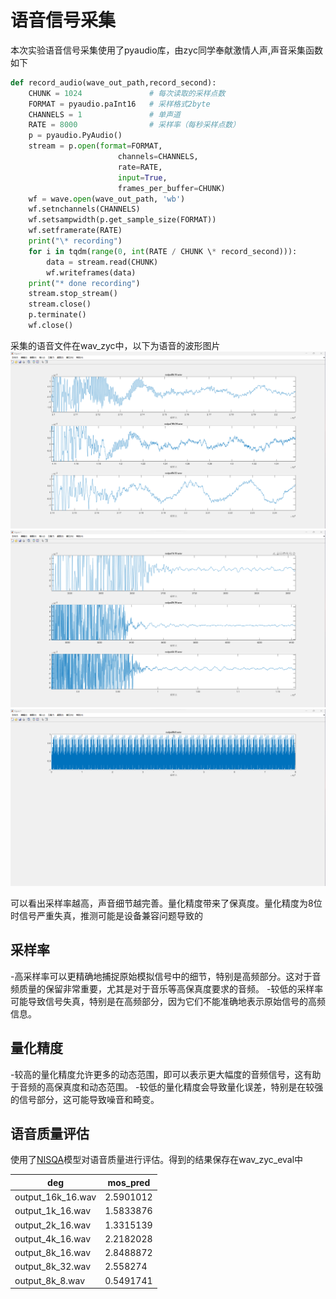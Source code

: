 # 语音信号采集

本次实验语音信号采集使用了pyaudio库，由zyc同学奉献激情人声,声音采集函数如下

```py
def record_audio(wave_out_path,record_second):
    CHUNK = 1024               # 每次读取的采样点数
    FORMAT = pyaudio.paInt16   # 采样格式2byte
    CHANNELS = 1               # 单声道
    RATE = 8000                # 采样率（每秒采样点数）
    p = pyaudio.PyAudio()
    stream = p.open(format=FORMAT,
                        channels=CHANNELS,
                        rate=RATE,
                        input=True,
                        frames_per_buffer=CHUNK)
    wf = wave.open(wave_out_path, 'wb')
    wf.setnchannels(CHANNELS)
    wf.setsampwidth(p.get_sample_size(FORMAT))
    wf.setframerate(RATE)
    print("\* recording")
    for i in tqdm(range(0, int(RATE / CHUNK \* record_second))):
        data = stream.read(CHUNK)
        wf.writeframes(data)
    print("* done recording")
    stream.stop_stream()
    stream.close()
    p.terminate()
    wf.close()   
```

采集的语音文件在wav_zyc中，以下为语音的波形图片
![Alt text](wav_zyc/high.png)
![Alt text](wav_zyc/low.png)
![Alt text](wav_zyc/8b.png)

可以看出采样率越高，声音细节越完善。量化精度带来了保真度。量化精度为8位时信号严重失真，推测可能是设备兼容问题导致的

## 采样率

-高采样率可以更精确地捕捉原始模拟信号中的细节，特别是高频部分。这对于音频质量的保留非常重要，尤其是对于音乐等高保真度要求的音频。
-较低的采样率可能导致信号失真，特别是在高频部分，因为它们不能准确地表示原始信号的高频信息。

## 量化精度

-较高的量化精度允许更多的动态范围，即可以表示更大幅度的音频信号，这有助于音频的高保真度和动态范围。
-较低的量化精度会导致量化误差，特别是在较强的信号部分，这可能导致噪音和畸变。

## 语音质量评估

使用了[NISQA](https://github.com/gabrielmittag/NISQA)模型对语音质量进行评估。得到的结果保存在wav_zyc_eval中

| deg | mos_pred |
| ----------- | ----------- |
|output_16k_16.wav|2.5901012|
|output_1k_16.wav|1.5833876|
|output_2k_16.wav|1.3315139|
|output_4k_16.wav|2.2182028|
|output_8k_16.wav|2.8488872|
|output_8k_32.wav|2.558274|
|output_8k_8.wav|0.5491741|
